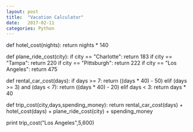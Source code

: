 ```yaml
---
layout: post
title:  "Vacation Calculator"
date:   2017-02-11 
categories: Python
---
```


def hotel_cost(nights):
    return nights * 140

def plane_ride_cost(city):
    if city == "Charlotte":
        return 183
    if city == "Tampa":
        return 220
    if city == "Pittsburgh":
        return 222
    if city == "Los Angeles":
        return 475
        
def rental_car_cost(days):
    if days >= 7:
        return ((days * 40) - 50)
    elif (days >= 3) and (days < 7):
        return ((days * 40) - 20)
    elif days < 3:
        return days * 40
        
def trip_cost(city,days,spending_money):
    return rental_car_cost(days) + hotel_cost(days) + plane_ride_cost(city) + spending_money
 
print trip_cost("Los Angeles",5,600)


